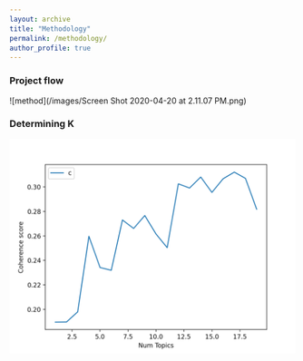 ```yaml
---
layout: archive
title: "Methodology"
permalink: /methodology/
author_profile: true
---
```

### Project flow 

![method](/images/Screen Shot 2020-04-20 at 2.11.07 PM.png)


### Determining K 

![k](/images/2020_2.png)
